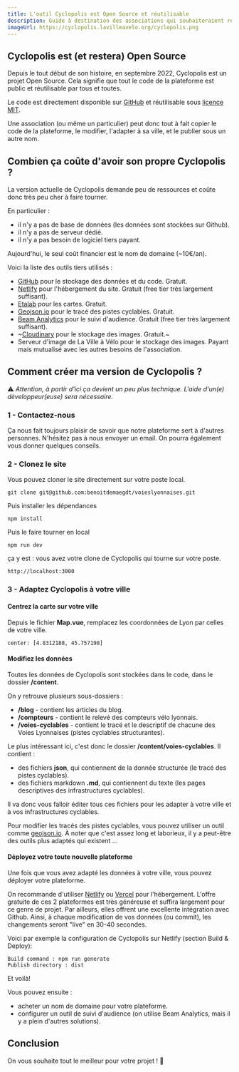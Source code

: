 ```yaml
---
title: L'outil Cyclopolis est Open Source et réutilisable
description: Guide à destination des associations qui souhaiteraient réutiliser cyclopolis pour suivre les infrastructures cyclables de leur ville.
imageUrl: https://cyclopolis.lavilleavelo.org/cyclopolis.png
---
```


## Cyclopolis est (et restera) Open Source

Depuis le tout début de son histoire, en septembre 2022, Cyclopolis est un projet Open Source. Cela signifie que tout le code de la plateforme est public et réutilisable par tous et toutes.

Le code est directement disponible sur [GitHub](https://github.com/benoitdemaegdt/voieslyonnaises) et réutilisable sous [licence MIT](https://github.com/benoitdemaegdt/voieslyonnaises/blob/main/LICENSE.md).

Une association (ou même un particulier) peut donc tout à fait copier le code de la plateforme, le modifier, l'adapter à sa ville, et le publier sous un autre nom.

## Combien ça coûte d'avoir son propre Cyclopolis ?

La version actuelle de Cyclopolis demande peu de ressources et coûte donc très peu cher à faire tourner.

En particulier :
- il n'y a pas de base de données (les données sont stockées sur Github).
- il n'y a pas de serveur dédié.
- il n'y a pas besoin de logiciel tiers payant.

Aujourd'hui, le seul coût financier est le nom de domaine (~10€/an).

Voici la liste des outils tiers utilisés :
- [GitHub](https://github.com) pour le stockage des données et du code. Gratuit.
- [Netlify](https://www.netlify.com) pour l'hébergement du site. Gratuit (free tier très largement suffisant).
- [Etalab](https://openmaptiles.geo.data.gouv.fr/) pour les cartes. Gratuit.
- [Geojson.io](https://geojson.io) pour le tracé des pistes cyclables. Gratuit.
- [Beam Analytics](https://beamanalytics.io/) pour le suivi d'audience. Gratuit (free tier très largement suffisant).
- ~[Cloudinary](https://cloudinary.com/) pour le stockage des images. Gratuit.~
- Serveur d'image de La Ville à Vélo pour le stockage des images. Payant mais mutualisé avec les autres besoins de l'association.

## Comment créer ma version de Cyclopolis ?

⚠️ *Attention, à partir d'ici ça devient un peu plus technique. L'aide d'un(e) développeur(euse) sera nécessaire.*

### 1 - Contactez-nous

Ça nous fait toujours plaisir de savoir que notre plateforme sert à d'autres personnes.
N'hésitez pas à nous envoyer un email. On pourra également vous donner quelques conseils.

### 2 - Clonez le site

Vous pouvez cloner le site directement sur votre poste local.
```
git clone git@github.com:benoitdemaegdt/voieslyonnaises.git
```

Puis installer les dépendances
```
npm install
```

Puis le faire tourner en local
```
npm run dev
```

ça y est : vous avez votre clone de Cyclopolis qui tourne sur votre poste.
```
http://localhost:3000
```

### 3 - Adaptez Cyclopolis à votre ville

#### Centrez la carte sur votre ville

Depuis le fichier **Map.vue**, remplacez les coordonnées de Lyon par celles de votre ville.
```
center: [4.8312188, 45.757198]
```

#### Modifiez les données

Toutes les données de Cyclopolis sont stockées dans le code, dans le dossier **/content**.

On y retrouve plusieurs sous-dossiers :
- **/blog** - contient les articles du blog.
- **/compteurs** - contient le relevé des compteurs vélo lyonnais.
- **/voies-cyclables** - contient le tracé et le descriptif de chacune des Voies Lyonnaises (pistes cyclables structurantes).


Le plus intéressant ici, c'est donc le dossier **/content/voies-cyclables**. Il contient :
- des fichiers **json**, qui contiennent de la donnée structurée (le tracé des pistes cyclables).
- des fichiers markdown **.md**, qui contiennent du texte (les pages descriptives des infrastructures cyclables).

Il va donc vous falloir éditer tous ces fichiers pour les adapter à votre ville et à vos infrastructures cyclables.

Pour modifier les tracés des pistes cyclables, vous pouvez utiliser un outil comme [geojson.io](https://geojson.io). À noter que c'est assez long et laborieux, il y a peut-être des outils plus adaptés qui existent ...

#### Déployez votre toute nouvelle plateforme

Une fois que vous avez adapté les données à votre ville, vous pouvez déployer votre plateforme.

On recommande d'utiliser [Netlify](https://www.netlify.com) ou [Vercel](https://vercel.com/) pour l'hébergement. L'offre gratuite de ces 2 plateformes est très généreuse et suffira largement pour ce genre de projet.
Par ailleurs, elles offrent une excellente intégration avec Github. Ainsi, à chaque modification de vos données (ou commit), les changements seront "live" en 30-40 secondes.

Voici par exemple la configuration de Cyclopolis sur Netlify (section Build & Deploy):
```
Build command : npm run generate
Publish directory : dist
```

Et voilà!

Vous pouvez ensuite :
- acheter un nom de domaine pour votre plateforme.
- configurer un outil de suivi d'audience (on utilise Beam Analytics, mais il y a plein d'autres solutions).


## Conclusion

On vous souhaite tout le meilleur pour votre projet ! 🎉








